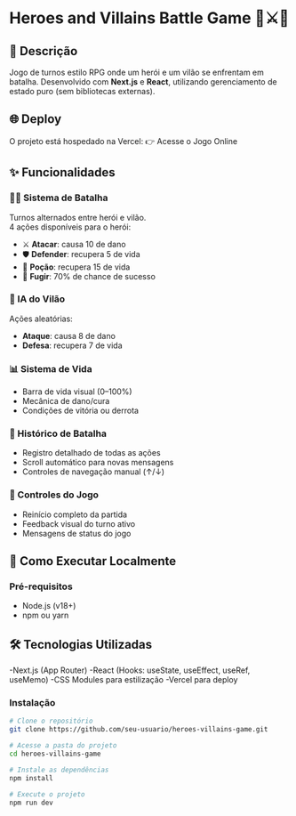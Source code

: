 # Heroes and Villains Battle Game 🏰⚔️🦹

## 📖 Descrição

Jogo de turnos estilo RPG onde um herói e um vilão se enfrentam em batalha. Desenvolvido com **Next.js** e **React**, utilizando gerenciamento de estado puro (sem bibliotecas externas).

## 🌐 Deploy

O projeto está hospedado na Vercel:
👉 Acesse o Jogo Online

## ✨ Funcionalidades

### 🦸‍♂️ Sistema de Batalha

Turnos alternados entre herói e vilão.  
4 ações disponíveis para o herói:

- ⚔️ **Atacar**: causa 10 de dano  
- 🛡️ **Defender**: recupera 5 de vida  
- 🧪 **Poção**: recupera 15 de vida  
- 🏃 **Fugir**: 70% de chance de sucesso  

### 🤖 IA do Vilão

Ações aleatórias:

- **Ataque**: causa 8 de dano  
- **Defesa**: recupera 7 de vida  

### 📊 Sistema de Vida

- Barra de vida visual (0–100%)  
- Mecânica de dano/cura  
- Condições de vitória ou derrota  

### 📜 Histórico de Batalha

- Registro detalhado de todas as ações  
- Scroll automático para novas mensagens  
- Controles de navegação manual (↑/↓)  

### 🔄 Controles do Jogo

- Reinício completo da partida  
- Feedback visual do turno ativo  
- Mensagens de status do jogo  

## 🚀 Como Executar Localmente

### Pré-requisitos

- Node.js (v18+)  
- npm ou yarn

## 🛠️ Tecnologias Utilizadas

-Next.js (App Router)
-React (Hooks: useState, useEffect, useRef, useMemo)
-CSS Modules para estilização
-Vercel para deploy

### Instalação

```bash
# Clone o repositório
git clone https://github.com/seu-usuario/heroes-villains-game.git

# Acesse a pasta do projeto
cd heroes-villains-game

# Instale as dependências
npm install

# Execute o projeto
npm run dev

